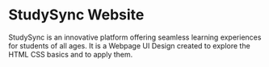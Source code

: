 # StudySync Website

StudySync is an innovative platform offering seamless learning experiences for students of all ages.
It is a Webpage UI Design created to explore the HTML CSS basics and to apply them.
